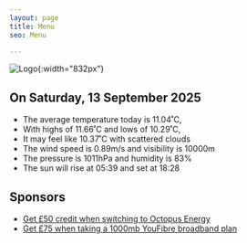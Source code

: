 ```yaml
---
layout: page
title: Menu
seo: Menu

---
```


![Logo](/images/logo.jpg){:width="832px"}

<!-- weather_marker starts -->
## On Saturday, 13 September 2025

- The average temperature today is 11.04˚C,
- With highs of 11.66˚C and lows of 10.29˚C,
- It may feel like 10.37˚C with scattered clouds
- The wind speed is 0.89m/s and visibility is 10000m
- The pressure is 1011hPa and humidity is 83%
- The sun will rise at 05:39 and set at 18:28

<!-- weather_marker ends -->

## Sponsors

- [Get £50 credit when switching to Octopus Energy](https://bit.ly/3oD1nnS)
- [Get £75 when taking a 1000mb YouFibre broadband plan](https://aklam.io/91zWhU?)
